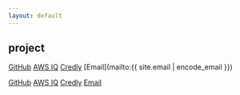 ```yaml
---
layout: default
---
```

<!-- https://pages-themes.github.io/tactile/ -->
<!-- https://raw.githubusercontent.com/pages-themes/tactile/master/index.md -->
<link rel="stylesheet" href="https://cdnjs.cloudflare.com/ajax/libs/font-awesome/4.7.0/css/font-awesome.min.css">
<script type="text/javascript" src="https://platform.linkedin.com/badges/js/profile.js" async defer></script>
<div class="LI-profile-badge"  data-version="v1" data-size="medium" data-locale="fr_FR" data-type="horizontal" data-theme="light" data-vanity="thaidangfr"><a class="LI-simple-link" href='https://fr.linkedin.com/in/thaidangfr?trk=profile-badge'></a></div>

## project

[GitHub](https://github.com/ThaiDangFr)
[AWS IQ](https://iq.aws.amazon.com/e/thaidang)
[Credly](https://www.credly.com/users/thai-dang.1ac1477f)
[Email](mailto:{{ site.email | encode_email }})

<a href="https://github.com/ThaiDangFr">GitHub</a> <a href="https://iq.aws.amazon.com/e/thaidang" title="awsiq">AWS IQ</a> <a href="https://www.credly.com/users/thai-dang.1ac1477f" title="credly">Credly</a> <a href="mailto:{{ site.email | encode_email }}" title="email">Email</a>
